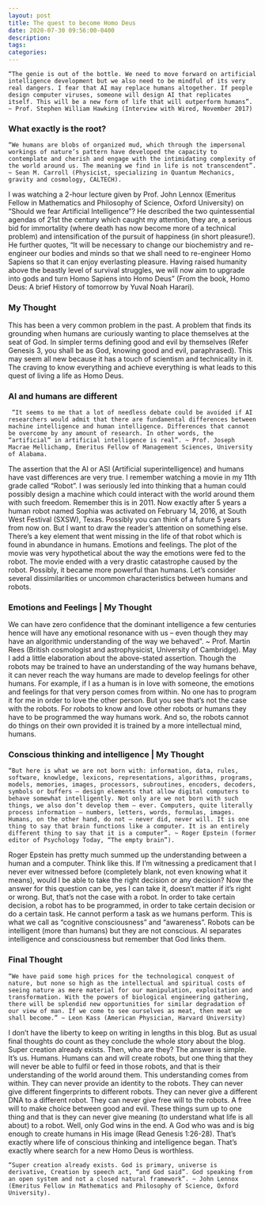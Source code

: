 ```yaml
---
layout: post
title: The quest to become Homo Deus
date: 2020-07-30 09:56:00-0400
description: 
tags:
categories:
---
```

```“The genie is out of the bottle. We need to move forward on artificial intelligence development but we also need to be mindful of its very real dangers. I fear that AI may replace humans altogether. If people design computer viruses, someone will design AI that replicates itself. This will be a new form of life that will outperform humans”. ~ Prof. Stephen William Hawking (Interview with Wired, November 2017)```

### What exactly is the root?

```“We humans are blobs of organized mud, which through the impersonal workings of nature’s pattern have developed the capacity to contemplate and cherish and engage with the intimidating complexity of the world around us. The meaning we find in life is not transcendent”. ~ Sean M. Carroll (Physicist, specializing in Quantum Mechanics, gravity and cosmology, CALTECH).``` 

I was watching a 2-hour lecture given by Prof. John Lennox (Emeritus Fellow in Mathematics and Philosophy of Science, Oxford University) on “Should we fear Artificial Intelligence”? He described the two quintessential agendas of 21st the century which caught my attention, they are, a serious bid for immortality (where death has now become more of a technical problem) and intensification of the pursuit of happiness (in short pleasure!). He further quotes, “It will be necessary to change our biochemistry and re-engineer our bodies and minds so that we shall need to re-engineer Homo Sapiens so that it can enjoy everlasting pleasure. Having raised humanity above the beastly level of survival struggles, we will now aim to upgrade into gods and turn Homo Sapiens into Homo Deus” (From the book, Homo Deus: A brief History of tomorrow by Yuval Noah Harari).

### My Thought
This has been a very common problem in the past. A problem that finds its grounding when humans are curiously wanting to place themselves at the seat of God. In simpler terms defining good and evil by themselves (Refer Genesis 3, you shall be as God, knowing good and evil, paraphrased). This may seem all new because it has a touch of scientism and technicality in it. The craving to know everything and achieve everything is what leads to this quest of living a life as Homo Deus.

### AI and humans are different
``` “It seems to me that a lot of needless debate could be avoided if AI researchers would admit that there are fundamental differences between machine intelligence and human intelligence. Differences that cannot be overcome by any amount of research. In other words, the “artificial” in artificial intelligence is real”. ~ Prof. Joseph Macrae Mellichamp, Emeritus Fellow of Management Sciences, University of Alabama.``` 

The assertion that the AI or ASI (Artificial superintelligence) and humans have vast differences are very true. I remember watching a movie in my 11th grade called “Robot”. I was seriously led into thinking that a human could possibly design a machine which could interact with the world around them with such freedom. Remember this is in 2011. Now exactly after 5 years a human robot named Sophia was activated on February 14, 2016, at South West Festival (SXSW), Texas. Possibly you can think of a future 5 years from now on. But I want to draw the reader’s attention on something else. There’s a key element that went missing in the life of that robot which is found in abundance in humans. Emotions and feelings. The plot of the movie was very hypothetical about the way the emotions were fed to the robot. The movie ended with a very drastic catastrophe caused by the robot. Possibly, it became more powerful than humans. Let’s consider several dissimilarities or uncommon characteristics between humans and robots.

### Emotions and Feelings | My Thought
We can have zero confidence that the dominant intelligence a few centuries hence will have any emotional resonance with us – even though they may have an algorithmic understanding of the way we behaved”. ~ Prof. Martin Rees (British cosmologist and astrophysicist, University of Cambridge). May I add a little elaboration about the above-stated assertion. Though the robots may be trained to have an understanding of the way humans behave, it can never reach the way humans are made to develop feelings for other humans. For example, if I as a human is in love with someone, the emotions and feelings for that very person comes from within. No one has to program it for me in order to love the other person. But you see that’s not the case with the robots. For robots to know and love other robots or humans they have to be programmed the way humans work. And so, the robots cannot do things on their own provided it is trained by a more intellectual mind, humans.

### Conscious thinking and intelligence | My Thought
```“But here is what we are not born with: information, data, rules, software, knowledge, lexicons, representations, algorithms, programs, models, memories, images, processors, subroutines, encoders, decoders, symbols or buffers – design elements that allow digital computers to behave somewhat intelligently. Not only are we not born with such things, we also don’t develop them – ever. Computers, quite literally process information – numbers, letters, words, formulas, images. Humans, on the other hand, do not – never did, never will. It is one thing to say that brain functions like a computer. It is an entirely different thing to say that it is a computer”. ~ Roger Epstein (former editor of Psychology Today, “The empty brain”).```

Roger Epstein has pretty much summed up the understanding between a human and a computer. Think like this. If I’m witnessing a predicament that I never ever witnessed before (completely blank, not even knowing what it means), would I be able to take the right decision or any decision? Now the answer for this question can be, yes I can take it, doesn’t matter if it’s right or wrong. But, that’s not the case with a robot. In order to take certain decision, a robot has to be programmed, in order to take certain decision or do a certain task. He cannot perform a task as we humans perform. This is what we call as “cognitive consciousness” and “awareness”. Robots can be intelligent (more than humans) but they are not conscious. AI separates intelligence and consciousness but remember that God links them.

### Final Thought
```“We have paid some high prices for the technological conquest of nature, but none so high as the intellectual and spiritual costs of seeing nature as mere material for our manipulation, exploitation and transformation. With the powers of biological engineering gathering, there will be splendid new opportunities for similar degradation of our view of man. If we come to see ourselves as meat, then meat we shall become.” ~ Leon Kass (American Physician, Harvard University)``` 

I don’t have the liberty to keep on writing in lengths in this blog. But as usual final thoughts do count as they conclude the whole story about the blog. Super creation already exists. Then, who are they? The answer is simple. It’s us. Humans. Humans can and will create robots, but one thing that they will never be able to fulfil or feed in those robots, and that is their understanding of the world around them. This understanding comes from within. They can never provide an identity to the robots. They can never give different fingerprints to different robots. They can never give a different DNA to a different robot. They can never give free will to the robots. A free will to make choice between good and evil. These things sum up to one thing and that is they can never give meaning (to understand what
life is all about) to a robot. Well, only God wins in the end. A God who was and is big enough to create humans in His image (Read Genesis 1:26-28). That’s exactly where life of conscious thinking and intelligence began. That’s exactly where search for a new Homo Deus is worthless. 

```“Super creation already exists. God is primary, universe is derivative, Creation by speech act, “and God said”. God speaking from an open system and not a closed natural framework”. ~ John Lennox (Emeritus Fellow in Mathematics and Philosophy of Science, Oxford University).```
